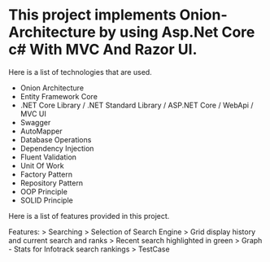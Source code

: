 # This project implements Onion-Architecture by using Asp.Net Core c# With MVC And Razor UI.

<!-- wp:paragraph -->
<p>Here is a list of technologies that are used.</p>
<!-- /wp:paragraph -->

<!-- wp:list -->
<ul><li>Onion Architecture</li><li>Entity Framework Core</li><li>.NET Core Library / .NET Standard Library / ASP.NET Core / WebApi / MVC UI </li><li>Swagger</li><li>AutoMapper</li>
<li>Database Operations</li><li>Dependency Injection</li><li>Fluent Validation</li><li>Unit Of Work</li><li>Factory Pattern</li><li>Repository Pattern</li>
<li>OOP Principle</li><li>SOLID Principle</li></ul>
<!-- /wp:list -->


<!-- wp:paragraph -->
<p>Here is a list of features provided in this project.</p>
<!-- /wp:paragraph -->
Features:
> Searching 
> Selection of Search Engine
> Grid display history and current search and ranks
> Recent search highlighted in green
> Graph - Stats for Infotrack search rankings
> TestCase


